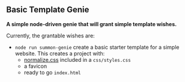 ## Basic Template Genie ##

**A simple node-driven genie that will grant simple template wishes.**

Currently, the grantable wishes are:
* `node run summon-genie` create a basic starter template for a simple website. This creates a project with:
  * [normalize.css](https://necolas.github.io/normalize.css/) included in a `css/styles.css`
  * a favicon
  * ready to go `index.html`
